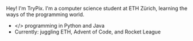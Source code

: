 Hey! I'm TryPix. I'm a computer science student at ETH Zürich, learning the ways of the programming world. 

- </> programming in Python and Java 
- Currently: juggling ETH, Advent of Code, and Rocket League
